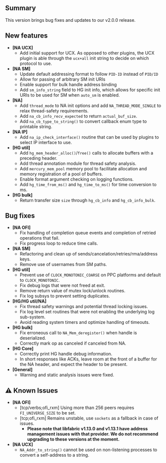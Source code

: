 ## Summary

This version brings bug fixes and updates to our v2.0.0 release.

## New features

- __[NA UCX]__
    - Add initial support for UCX. As opposed to other plugins, the UCX plugin is able through the `ucx+all` init string to decide on which protocol to use.
- __[NA SM]__
    - Update default addressing format to follow `PID-ID` instead of `PID/ID`
    - Allow for passing of arbitrary SM init URIs
    - Enable support for bulk handle address binding
    - Add `sm_info_string` field to HG init info, which allows for specific init URIs to be used for SM when `auto_sm` is enabled.
- __[NA]__
    - Add `thread_mode` to NA init options and add `NA_THREAD_MODE_SINGLE` to relax thread-safety requirements.
    - Add `na_cb_info_recv_expected` to return `actual_buf_size`.
    - Add `na_cb_type_to_string()` to convert callback enum type to printable string.
- __[NA IP]__
    - Add `na_ip_check_interface()` routine that can be used by plugins to select IP interface to use.
- __[HG util]__
    - Add `hg_mem_header_alloc()`/`free()` calls to allocate buffers with a preceding header.
    - Add thread annotation module for thread safety analysis.
    - Add `mercury_mem_pool` memory pool to facilitate allocation and memory registration of a pool of buffers.
    - Enable format argument checking on logging functions.
    - Add `hg_time_from_ms()` and `hg_time_to_ms()` for time conversion to ms.
- __[HG bulk]__
    - Return transfer size `size` through `hg_cb_info` and `hg_cb_info_bulk`.

## Bug fixes

- __[NA OFI]__
    - Fix handling of completion queue events and completion of retried operations that fail.
    - Fix progress loop to reduce time calls.
- __[NA SM]__
    - Refactoring and clean up of sends/cancelation/retries/rma/address keys.
    - Remove use of usernames from SM paths.
- __[HG util]__
    - Prevent use of `CLOCK_MONOTONIC_COARSE` on PPC platforms and default to `CLOCK_MONOTONIC`.
    - Fix debug logs that were not freed at exit.
    - Remove return value of mutex lock/unlock routines.
    - Fix log subsys to prevent setting duplicates.
- __[HG/HG util/NA]__
    - Fix thread safety warnings and potential thread locking issues.
    - Fix log level set routines that were not enabling the underlying log sub-system.
    - Avoid reading system timers and optimize handling of timeouts. 
- __[HG bulk]__
    - Fix erroneous call to `NA_Mem_deregister()` when handle is deserialized.
    - Correctly mark op as canceled if canceled from NA.
- __[HG Core]__
    - Correctly print HG handle debug information.
    - In short responses like ACKs, leave room at the front of a buffer for
    the NA header, and expect the header to be present.
- __[General]__
    - Warning and static analysis issues were fixed.


## :warning: Known Issues

- __[NA OFI]__
    - [tcp/verbs;ofi_rxm] Using more than 256 peers requires `FI_UNIVERSE_SIZE` to be set.
    - [tcp;ofi_rxm] Remains unstable, use `sockets` as a fallback in case of issues.
        - __Please note that libfabric v1.13.0 and v1.13.1 have address management issues with that provider. We do not recommend upgrading to these versions at the moment.__
- __[NA UCX]__
    - `NA_Addr_to_string()` cannot be used on non-listening processes to convert a self-address to a string.

